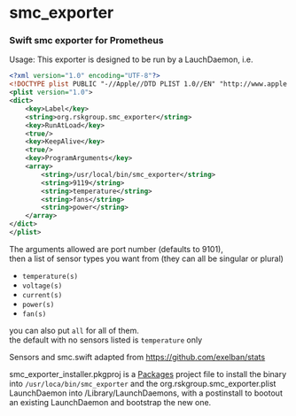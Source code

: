 # smc_exporter
### Swift smc exporter for Prometheus

Usage:
This exporter is designed to be run by a LauchDaemon, i.e.

```xml
<?xml version="1.0" encoding="UTF-8"?>  
<!DOCTYPE plist PUBLIC "-//Apple//DTD PLIST 1.0//EN" "http://www.apple.com/DTDs/PropertyList-1.0.dtd">  
<plist version="1.0">  
<dict>  
    <key>Label</key>  
    <string>org.rskgroup.smc_exporter</string>  
    <key>RunAtLoad</key>  
    <true/>  
    <key>KeepAlive</key>  
    <true/>  
    <key>ProgramArguments</key>  
    <array>  
        <string>/usr/local/bin/smc_exporter</string>  
        <string>9119</string>  
        <string>temperature</string>  
        <string>fans</string>  
        <string>power</string>  
    </array>  
</dict>  
</plist>  
```

The arguments allowed are port number (defaults to 9101),  
then a list of sensor types you want from (they can all be singular or plural)  
* 	`temperature(s)`    
* 	`voltage(s)`  
* 	`current(s)`   
* 	`power(s)`  
* 	`fan(s)`  
 
you can also put `all` for all of them.  
the default with no sensors listed is `temperature` only  

Sensors and smc.swift adapted from https://github.com/exelban/stats

smc_exporter_installer.pkgproj is a [Packages](http://s.sudre.free.fr/Software/Packages/about.html) project file to install the binary into `/usr/loca/bin/smc_exporter` and the org.rskgroup.smc_exporter.plist LaunchDaemon into /Library/LaunchDaemons, with a postinstall to bootout an existing LaunchDaemon and bootstrap the new one.